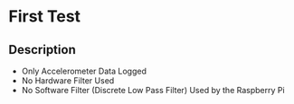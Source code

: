 # First Test

## Description
- Only Accelerometer Data Logged
- No Hardware Filter Used
- No Software Filter (Discrete Low Pass Filter) Used by the Raspberry Pi